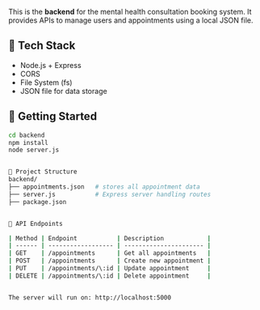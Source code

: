 This is the **backend** for the mental health consultation booking system. It provides APIs to manage users and appointments using a local JSON file.

## 🔧 Tech Stack

- Node.js + Express  
- CORS  
- File System (fs)  
- JSON file for data storage

## 🚀 Getting Started

```bash
cd backend
npm install
node server.js


📁 Project Structure
backend/
├── appointments.json   # stores all appointment data
├── server.js           # Express server handling routes
├── package.json


🔗 API Endpoints

| Method | Endpoint           | Description            |
| ------ | ------------------ | ---------------------- |
| GET    | /appointments      | Get all appointments   |
| POST   | /appointments      | Create new appointment |
| PUT    | /appointments/\:id | Update appointment     |
| DELETE | /appointments/\:id | Delete appointment     |


The server will run on: http://localhost:5000